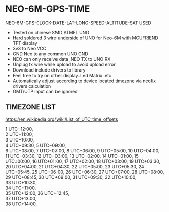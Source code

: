 # NEO-6M-GPS-TIME
NEO-6M-GPS-CLOCK-DATE-LAT-LONG-SPEED-ALTITUDE-SAT USED

- Tested on chinese SMD ATMEL UNO
- Hard soldered 3 wire underside of UNO for Neo-6M with MCUFRIEND TFT display
- 3v3 to Neo VCC
- GND Neo to any common UNO GND
- NEO can only receive data ,NEO TX to UNO RX
- Unplug tx wire while upload to avoid upload error
- Download include drivers to library
- Feel free to try on other display..Led Matrix..etc
- Automatically adjust according to device located timezone via neofix drivers calculation 
- GMT/UTP input can be ignored

TIMEZONE LIST
-----------------
https://en.wikipedia.org/wiki/List_of_UTC_time_offsets

1	UTC−12:00, 	
2	UTC−11:00, 	
3	UTC−10:00, 	
4	UTC−09:30, 
5	UTC−09:00, 	
6	UTC−08:00, 
7	UTC−07:00, 
8	UTC−06:00, 
9	UTC−05:00, 
10	UTC−04:00, 
11	UTC−03:30, 
12	UTC−03:00, 
13	UTC−02:00, 
14	UTC−01:00, 
15	UTC±00:00, 
16	UTC+01:00, 
17	UTC+02:00, 
18	UTC+03:00, 
19	UTC+03:30, 
20	UTC+04:00, 
21	UTC+04:30, 
22	UTC+05:00, 
23	UTC+05:30, 
24	UTC+05:45, 
25	UTC+06:00, 
26	UTC+06:30, 
27	UTC+07:00, 
28	UTC+08:00, 
29	UTC+08:45, 
30	UTC+09:00, 
31	UTC+09:30, 
32	UTC+10:00, 	
33	UTC+10:30, 	
34	UTC+11:00, 	
35	UTC+12:00, 
36	UTC+12:45, 	
37	UTC+13:00, 	
38	UTC+14:00,    

